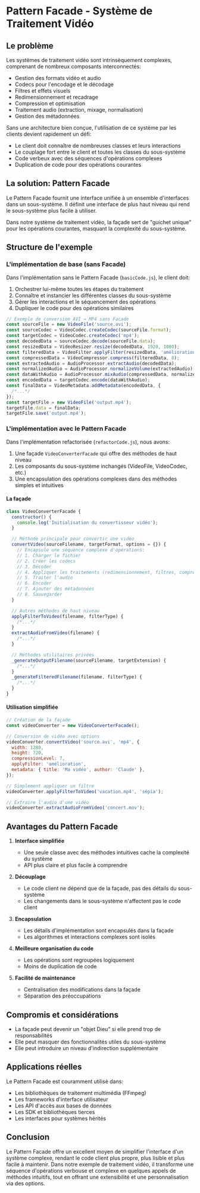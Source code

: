# Pattern Facade - Système de Traitement Vidéo

## Le problème

Les systèmes de traitement vidéo sont intrinsèquement complexes, comprenant de nombreux composants interconnectés:

- Gestion des formats vidéo et audio
- Codecs pour l'encodage et le décodage
- Filtres et effets visuels
- Redimensionnement et recadrage
- Compression et optimisation
- Traitement audio (extraction, mixage, normalisation)
- Gestion des métadonnées

Sans une architecture bien conçue, l'utilisation de ce système par les clients devient rapidement un défi:

- Le client doit connaître de nombreuses classes et leurs interactions
- Le couplage fort entre le client et toutes les classes du sous-système
- Code verbeux avec des séquences d'opérations complexes
- Duplication de code pour des opérations courantes

## La solution: Pattern Facade

Le Pattern Facade fournit une interface unifiée à un ensemble d'interfaces dans un sous-système. Il définit une interface de plus haut niveau qui rend le sous-système plus facile à utiliser.

Dans notre système de traitement vidéo, la façade sert de "guichet unique" pour les opérations courantes, masquant la complexité du sous-système.

## Structure de l'exemple

### L'implémentation de base (sans Facade)

Dans l'implémentation sans le Pattern Facade (`basicCode.js`), le client doit:

1. Orchestrer lui-même toutes les étapes du traitement
2. Connaître et instancier les différentes classes du sous-système
3. Gérer les interactions et le séquencement des opérations
4. Dupliquer le code pour des opérations similaires

```javascript
// Exemple de conversion AVI → MP4 sans Facade
const sourceFile = new VideoFile('source.avi');
const sourceCodec = VideoCodec.createCodec(sourceFile.format);
const targetCodec = VideoCodec.createCodec('mp4');
const decodedData = sourceCodec.decode(sourceFile.data);
const resizedData = VideoResizer.resize(decodedData, 1920, 1080);
const filteredData = VideoFilter.applyFilter(resizedData, 'amélioration');
const compressedData = VideoCompressor.compress(filteredData, 8);
const extractedAudio = AudioProcessor.extractAudio(decodedData);
const normalizedAudio = AudioProcessor.normalizeVolume(extractedAudio);
const dataWithAudio = AudioProcessor.mixAudio(compressedData, normalizedAudio);
const encodedData = targetCodec.encode(dataWithAudio);
const finalData = VideoMetadata.addMetadata(encodedData, {
  /*...*/
});
const targetFile = new VideoFile('output.mp4');
targetFile.data = finalData;
targetFile.save('output.mp4');
```

### L'implémentation avec le Pattern Facade

Dans l'implémentation refactorisée (`refactorCode.js`), nous avons:

1. Une façade `VideoConverterFacade` qui offre des méthodes de haut niveau
2. Les composants du sous-système inchangés (VideoFile, VideoCodec, etc.)
3. Une encapsulation des opérations complexes dans des méthodes simples et intuitives

#### La façade

```javascript
class VideoConverterFacade {
  constructor() {
    console.log('Initialisation du convertisseur vidéo');
  }

  // Méthode principale pour convertir une vidéo
  convertVideo(sourceFilename, targetFormat, options = {}) {
    // Encapsule une séquence complexe d'opérations:
    // 1. Charger le fichier
    // 2. Créer les codecs
    // 3. Décoder
    // 4. Appliquer les traitements (redimensionnement, filtres, compression)
    // 5. Traiter l'audio
    // 6. Encoder
    // 7. Ajouter des métadonnées
    // 8. Sauvegarder
  }

  // Autres méthodes de haut niveau
  applyFilterToVideo(filename, filterType) {
    /*...*/
  }
  extractAudioFromVideo(filename) {
    /*...*/
  }

  // Méthodes utilitaires privées
  _generateOutputFilename(sourceFilename, targetExtension) {
    /*...*/
  }
  _generateFilteredFilename(filename, filterType) {
    /*...*/
  }
}
```

#### Utilisation simplifiée

```javascript
// Création de la façade
const videoConverter = new VideoConverterFacade();

// Conversion de vidéo avec options
videoConverter.convertVideo('source.avi', 'mp4', {
  width: 1280,
  height: 720,
  compressionLevel: 7,
  applyFilter: 'amélioration',
  metadata: { title: 'Ma vidéo', author: 'Claude' },
});

// Simplement appliquer un filtre
videoConverter.applyFilterToVideo('vacation.mp4', 'sépia');

// Extraire l'audio d'une vidéo
videoConverter.extractAudioFromVideo('concert.mov');
```

## Avantages du Pattern Facade

1. **Interface simplifiée**

   - Une seule classe avec des méthodes intuitives cache la complexité du système
   - API plus claire et plus facile à comprendre

2. **Découplage**

   - Le code client ne dépend que de la façade, pas des détails du sous-système
   - Les changements dans le sous-système n'affectent pas le code client

3. **Encapsulation**

   - Les détails d'implémentation sont encapsulés dans la façade
   - Les algorithmes et interactions complexes sont isolés

4. **Meilleure organisation du code**

   - Les opérations sont regroupées logiquement
   - Moins de duplication de code

5. **Facilité de maintenance**
   - Centralisation des modifications dans la façade
   - Séparation des préoccupations

## Compromis et considérations

- La façade peut devenir un "objet Dieu" si elle prend trop de responsabilités
- Elle peut masquer des fonctionnalités utiles du sous-système
- Elle peut introduire un niveau d'indirection supplémentaire

## Applications réelles

Le Pattern Facade est couramment utilisé dans:

- Les bibliothèques de traitement multimédia (FFmpeg)
- Les frameworks d'interface utilisateur
- Les API d'accès aux bases de données
- Les SDK et bibliothèques tierces
- Les interfaces pour systèmes hérités

## Conclusion

Le Pattern Facade offre un excellent moyen de simplifier l'interface d'un système complexe, rendant le code client plus propre, plus lisible et plus facile à maintenir. Dans notre exemple de traitement vidéo, il transforme une séquence d'opérations verbouse et complexe en quelques appels de méthodes intuitifs, tout en offrant une extensibilité et une personnalisation via des options.
